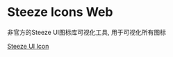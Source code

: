 # Steeze Icons Web

非官方的Steeze UI图标库可视化工具, 用于可视化所有图标

[Steeze UI Icon](https://github.com/steeze-ui/icons)